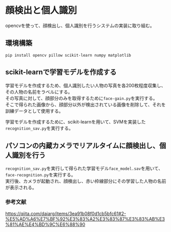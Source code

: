 # 顔検出と個人識別
opencvを使って、顔検出し、個人識別を行うシステムの実装に取り組む。

## 環境構築
```shell
pip install opencv pillow scikit-learn numpy matplotlib
```

## scikit-learnで学習モデルを作成する
学習モデルを作成するため、個人識別したい人物の写真を各200枚程度収集し、その人物の名前をラベルにする。\
その写真に対して、顔部分のみを取得するために`face-gain.py`を実行する。\
そこで得られた画像から、顔部分以外が検出されている画像を削除して、それを訓練データとして使用する。

学習モデルを作成するために、scikit-learnを用いて、SVMを実装した`recognition_sav.py`を実行する。

## パソコンの内蔵カメラでリアルタイムに顔検出し、個人識別を行う
`recognition_sav.py`を実行して得られた学習モデル`face_model.sav`を用いて、`face-recognition.py`を実行する。\
実行後、カメラが起動され、顔検出し、赤い枠線部分にその学習した人物の名前が表示される。

### 参考文献
https://qiita.com/daiarg/items/3ea91b08f0d1cb5bfc61#2-%E5%AD%A6%E7%BF%92%E3%83%A2%E3%83%87%E3%83%AB%E3%81%AE%E4%BD%9C%E6%88%90

